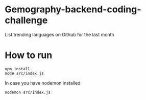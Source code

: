 # Gemography-backend-coding-challenge
List trending languages on Github for the last month

# How to run
```
npm install
node src/index.js
```

In case you have nodemon installed
```
nodemon src/index.js
```
